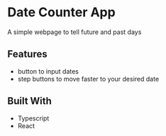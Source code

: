 # Date Counter App 

A simple webpage to tell future and past days

## Features
- button to input dates
- step buttons to move faster to your desired date


## Built With
- Typescript 
- React 

